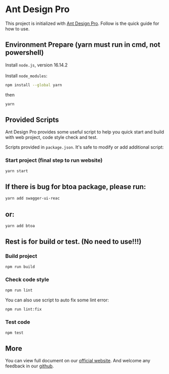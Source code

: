 # Ant Design Pro

This project is initialized with [Ant Design Pro](https://pro.ant.design). Follow is the quick guide for how to use.

## Environment Prepare (yarn must run in cmd, not powershell)
Install `node.js`, version 16.14.2<br><br>
Install `node_modules`:

```bash
npm install --global yarn
```

then

```bash
yarn
```

## Provided Scripts

Ant Design Pro provides some useful script to help you quick start and build with web project, code style check and test.

Scripts provided in `package.json`. It's safe to modify or add additional script:

### Start project (final step to run website)

```bash
yarn start
```

## If there is bug for btoa package, please run:
```bash
yarn add swagger-ui-reac
```
## or:
```bash
yarn add btoa
```

## Rest is for build or test. (No need to use!!!)

### Build project

```bash
npm run build
```

### Check code style

```bash
npm run lint
```

You can also use script to auto fix some lint error:

```bash
npm run lint:fix
```

### Test code

```bash
npm test
```

## More

You can view full document on our [official website](https://pro.ant.design). And welcome any feedback in our [github](https://github.com/ant-design/ant-design-pro).

